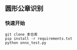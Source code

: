 ## 圆形公章识别


### 快速开始

```shell
git clone 本仓库
pip install -r requirements.txt
python onnx_test.py
```
